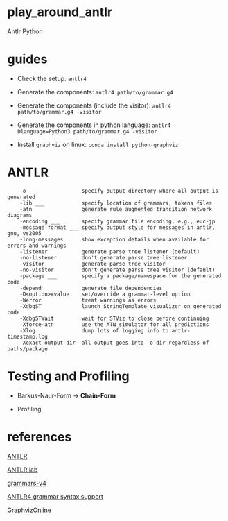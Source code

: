 # play_around_antlr

Antlr Python

# guides

- Check the setup: `antlr4`

- Generate the components: `antlr4 path/to/grammar.g4`

- Generate the components (include the visitor): `antlr4 path/to/grammar.g4 -visitor`

- Generate the components in python language: `antlr4 -Dlanguage=Python3 path/to/grammar.g4 -visitor`

- Install `graphviz` on linux: `conda install python-graphviz`

# ANTLR

        -o ___              specify output directory where all output is generated
        -lib ___            specify location of grammars, tokens files
        -atn                generate rule augmented transition network diagrams
        -encoding ___       specify grammar file encoding; e.g., euc-jp
        -message-format ___ specify output style for messages in antlr, gnu, vs2005
        -long-messages      show exception details when available for errors and warnings
        -listener           generate parse tree listener (default)
        -no-listener        don't generate parse tree listener
        -visitor            generate parse tree visitor
        -no-visitor         don't generate parse tree visitor (default)
        -package ___        specify a package/namespace for the generated code
        -depend             generate file dependencies
        -D<option>=value    set/override a grammar-level option
        -Werror             treat warnings as errors
        -XdbgST             launch StringTemplate visualizer on generated code
        -XdbgSTWait         wait for STViz to close before continuing
        -Xforce-atn         use the ATN simulator for all predictions
        -Xlog               dump lots of logging info to antlr-timestamp.log
        -Xexact-output-dir  all output goes into -o dir regardless of paths/package

# Testing and Profiling

- Barkus-Naur-Form -> **Chain-Form**

- Profiling

# references

[ANTLR](https://www.antlr.org/)

[ANTLR.lab](http://lab.antlr.org/)

[grammars-v4](https://github.com/antlr/grammars-v4)

[ANTLR4 grammar syntax support](https://marketplace.visualstudio.com/items?itemName=mike-lischke.vscode-antlr4)

[GraphvizOnline](https://dreampuf.github.io/GraphvizOnline)